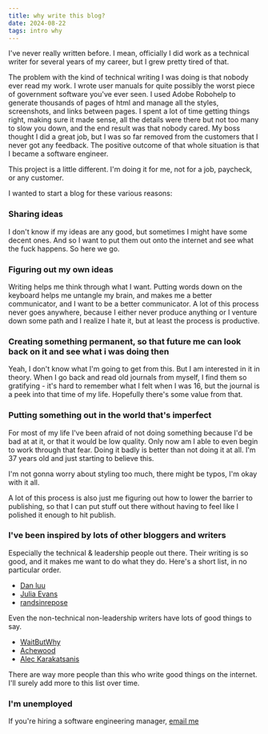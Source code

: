 ```yaml
---
title: why write this blog?
date: 2024-08-22
tags: intro why
---
```


I've never really written before. I mean, officially I did work as a technical writer for several years of my career, but I grew pretty tired of that. 

The problem with the kind of technical writing I was doing is that nobody ever read my work. I wrote user manuals for quite possibly the worst piece of government software you've ever seen. I used Adobe Robohelp to generate thousands of pages of html and manage all the styles, screenshots, and links between pages. 
I spent a lot of time getting things right, making sure it made sense, all the details were there but not too many to slow you down, and the end result was that nobody cared. My boss thought I did a great job, but I was so far removed from the customers that I never got any feedback. The positive outcome of that whole situation is that I became a software engineer.

This project is a little different. I'm doing it for me, not for a job, paycheck, or any customer.

I wanted to start a blog for these various reasons:

### Sharing ideas

I don't know if my ideas are any good, but sometimes I might have some decent ones. And so I want to put them out onto the internet and see what the fuck happens. So here we go. 

### Figuring out my own ideas

Writing helps me think through what I want. Putting words down on the keyboard helps me untangle my brain, and makes me a better communicator, and I want to be a better communicator. A lot of this process never goes anywhere, because I either never produce anything or I venture down some path and I realize I hate it, but at least the process is productive.

### Creating something permanent, so that future me can look back on it and see what i was doing then

Yeah, I don't know what I'm going to get from this. But I am interested in it in theory. When I go back and read old journals from myself, I find them so gratifying - it's hard to remember what I felt when I was 16, but the journal is a peek into that time of my life. Hopefully there's some value from that.

### Putting something out in the world that's imperfect

For most of my life I've been afraid of not doing something because I'd be bad at at it, or that it would be low quality. Only now am I able to even begin to work through that fear. Doing it badly is better than not doing it at all. I'm 37 years old and just starting to believe this.

I'm not gonna worry about styling too much, there might be typos, I'm okay with it all.

A lot of this process is also just me figuring out how to lower the barrier to publishing, so that I can put stuff out there without having to feel like I polished it enough to hit publish. 

### I've been inspired by lots of other bloggers and writers

Especially the technical & leadership people out there. Their writing is so good, and it makes me want to do what they do. Here's a short list, in no particular order.

- [Dan luu](http://danluu.com/about/)
- [Julia Evans](https://jvns.ca/)
- [randsinrepose](randsinrepose.com)

Even the non-technical non-leadership writers have lots of good things to say. 

- [WaitButWhy](https://waitbutwhy.com/)
- [Achewood](https://achewood.com/)
- [Alec Karakatsanis](https://substack.com/@equalityalec)

There are way more people than this who write good things on the internet. I'll surely add more to this list over time.

### I'm unemployed

If you're hiring a software engineering manager, [email me](mailto:jimmy@skelios.com)

